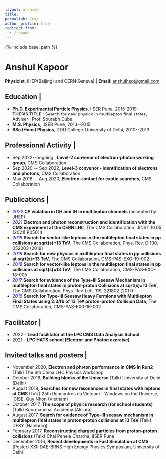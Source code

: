 ```yaml
---
layout: archive
title:
permalink: /cv/
author_profile: true
redirect_from:
  - /resume
---
```


{% include base_path %}

# <b>Anshul Kapoor</b>
**Physicist**, IHEP(Beijing) and CERN(Geneva) |  **Email**: anshulhep@gmail.com

## Education |
   - **Ph.D. Experimental Particle Physics**, IISER Pune, 2015-2019\
     **THESIS TITLE** : Search for new physics in multilepton final states, Adviser : Prof. Sourabh Dube
   - **M.S. Physics**, IISER Pune, 2013--2015
   - **BSc (Hons) Physics**, DDU College, University of Delhi, 2010--2013


## Professional Activity |
   - Sep 2022--ongoing , **Level-2 convenor of electron-photon working group**, CMS Collaboration
   - Sep 2020 -- Sep 2022, **Level-3 convenor - identification of electrons and photons**, CMS Collaboration
   - May 2018 -- Aug 2020, **Electron-contact for exotic searches**, CMS Collaboration

## Publications |
   - <span style="color:blue">*2022*</span>
   **CP violation in ttH and tH in multilepton channels** (accepted by JHEP)
   - <span style="color:blue">*2021*</span>
   **Electron and photon reconstruction and identification with the CMS experiment at the CERN LHC**, The CMS Collaboration, JINST 16,05 (2021) P05014
   - <span style="color:blue">*2019*</span>
   **Search for vector-like leptons in the multilepton final states in pp collisions at sqrt(s)=13 TeV**, The CMS Collaboration, Phys. Rev. D 100, 052003 (2019)
   - <span style="color:blue">*2019*</span>
   **Search for new physics in multilepton final states in pp collisions at sqrt(s)=13 TeV**, The CMS Collaboration, CMS-PAS-EXO-19-002
   - <span style="color:blue">*2018*</span>
   **Search for vector-like leptons in the multilepton final states in pp collisions at sqrt(s)=13 TeV**, The CMS Collaboration, CMS-PAS-EXO-18-005                                                                
   - <span style="color:blue">*2017*</span>
   **Search for evidence of the Type-III Seesaw Mechanism in multilepton final states in proton-proton Collisions at sqrt(s)=13 TeV**, The CMS Collaboration, Phys. Rev. Lett.  119, 221802 (2017)
   - <span style="color:blue">*2016*</span>
   **Search for Type-III Seesaw Heavy Fermions with Multilepton Final States using 2.3/fb of 13 TeV proton-proton Collision Data**, The CMS Collaboration, CMS-PAS-EXO-16-002

## Facilitator |
   - 2022 - **Lead facilitator at the LPC CMS Data Analysis School**
   - 2021 - **LPC HATS school (Electron and Photon exercise)**

## Invited talks and posters  |
  - November 2020, <b>Electron and photon performance in CMS in Run2 </b> (Talk)
    The 6th China LHC Physics Workshop
  - October 2018, <b>Building blocks of the Universe </b> (Talk)
    University of Delhi (Delhi)
  - August 2018, <b>Searches for new resonances in final states with leptons at CMS </b> (Talk)
    25th Rencontres du Vietnam - Windows on the Universe, ICISE, Quy Nhon (Vietnam)
  - October 2017, <b>The scope of physics research (for school students) </b> (Talk)
    Koormanchal Academy (Almora)
  - August 2017, <b>Search for evidence of Type-III seesaw mechanism in multilepton final states in proton-proton collisions at 13 TeV </b> (Talk)
    DESY (Hamburg)
  - February 2017, <b>Reconstructing charged particles from proton-proton collisions </b> (Talk)
    Chai Pehele Charcha, IISER Pune
  - December 2016, <b>Recent developments in Fast Simulation at CMS </b> (Poster)
    XXII DAE-BRNS High Energy Physics Symposium, University of Delhi


<!---
Work experience
======
* Summer 2015: Research Assistant
  * Github University
  * Duties included: Tagging issues
  * Supervisor: Professor Git

* Fall 2015: Research Assistant
  * Github University
  * Duties included: Merging pull requests
  * Supervisor: Professor Hub
  
Skills
======
* Skill 1
* Skill 2
  * Sub-skill 2.1
  * Sub-skill 2.2
  * Sub-skill 2.3
* Skill 3

Publications
======
  <ul>{% for post in site.publications %}
    {% include archive-single-cv.html %}
  {% endfor %}</ul>
  
Talks
======
  <ul>{% for post in site.talks %}
    {% include archive-single-talk-cv.html %}
  {% endfor %}</ul>
  
Teaching
======
  <ul>{% for post in site.teaching %}
    {% include archive-single-cv.html %}
  {% endfor %}</ul>
  
Service and leadership
======
* Currently signed in to 43 different slack teams

-->